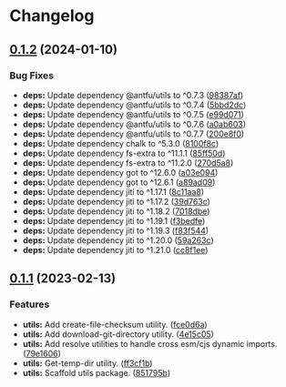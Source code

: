 # Changelog

## [0.1.2](https://github.com/BradenM/openapi-generator-clients/compare/@openapi-generator-clients/utils-v0.1.1...@openapi-generator-clients/utils-v0.1.2) (2024-01-10)


### Bug Fixes

* **deps:** Update dependency @antfu/utils to ^0.7.3 ([98387af](https://github.com/BradenM/openapi-generator-clients/commit/98387afecd35f16b24a90a407c01f2acf89c610b))
* **deps:** Update dependency @antfu/utils to ^0.7.4 ([5bbd2dc](https://github.com/BradenM/openapi-generator-clients/commit/5bbd2dccd8b44fb9c2c6c990a4bafdcd007ebbe8))
* **deps:** Update dependency @antfu/utils to ^0.7.5 ([e99d071](https://github.com/BradenM/openapi-generator-clients/commit/e99d0711d02f97499a5b29acb3b92ccea5bb200c))
* **deps:** Update dependency @antfu/utils to ^0.7.6 ([a0ab603](https://github.com/BradenM/openapi-generator-clients/commit/a0ab60331e3fceb241e5813a0c95db233ee5638e))
* **deps:** Update dependency @antfu/utils to ^0.7.7 ([200e8f0](https://github.com/BradenM/openapi-generator-clients/commit/200e8f04cf4a1d398ef70b0ef773f9a99d76c13d))
* **deps:** Update dependency chalk to ^5.3.0 ([8100f8c](https://github.com/BradenM/openapi-generator-clients/commit/8100f8ced6ca61f978cd62f239272e3d95d04926))
* **deps:** Update dependency fs-extra to ^11.1.1 ([85ff50d](https://github.com/BradenM/openapi-generator-clients/commit/85ff50dca1efdbff59e7b797a19bd08c03156da6))
* **deps:** Update dependency fs-extra to ^11.2.0 ([270d5a8](https://github.com/BradenM/openapi-generator-clients/commit/270d5a8dc655dd804bb7c9fa62697c42b36cc48f))
* **deps:** Update dependency got to ^12.6.0 ([a03e094](https://github.com/BradenM/openapi-generator-clients/commit/a03e0940aa38afcbb6c8b0b9cf5723351f2ce22b))
* **deps:** Update dependency got to ^12.6.1 ([a89ad09](https://github.com/BradenM/openapi-generator-clients/commit/a89ad0914675fc8b0c40a471cb9ecaab4981f13b))
* **deps:** Update dependency jiti to ^1.17.1 ([8c11aa8](https://github.com/BradenM/openapi-generator-clients/commit/8c11aa84ca324dec13aa4cb75a22b2118f0c5bc0))
* **deps:** Update dependency jiti to ^1.17.2 ([39d763c](https://github.com/BradenM/openapi-generator-clients/commit/39d763ca3da60315fe53072e4269fe4b0c342f45))
* **deps:** Update dependency jiti to ^1.18.2 ([7018dbe](https://github.com/BradenM/openapi-generator-clients/commit/7018dbe0742f6322da4381bd54452a5159444b0a))
* **deps:** Update dependency jiti to ^1.19.1 ([f3bedfe](https://github.com/BradenM/openapi-generator-clients/commit/f3bedfe70492c2a465fbaf6697d310eee9742504))
* **deps:** Update dependency jiti to ^1.19.3 ([f83f544](https://github.com/BradenM/openapi-generator-clients/commit/f83f544d1c5d242f251d43e2a3deec57b09f6285))
* **deps:** Update dependency jiti to ^1.20.0 ([59a263c](https://github.com/BradenM/openapi-generator-clients/commit/59a263cfc25ba98b5d8a57d15aa27a80a4fcf6fc))
* **deps:** Update dependency jiti to ^1.21.0 ([cc8f1ee](https://github.com/BradenM/openapi-generator-clients/commit/cc8f1ee7746cb0a76448d4088a306230a2d9503d))

## [0.1.1](https://github.com/BradenM/openapi-generator-clients/compare/@openapi-generator-clients/utils-v0.1.0...@openapi-generator-clients/utils-v0.1.1) (2023-02-13)


### Features

* **utils:** Add create-file-checksum utility. ([fce0d6a](https://github.com/BradenM/openapi-generator-clients/commit/fce0d6a1b3f0792673cf95b3148926c4314829c4))
* **utils:** Add download-git-directory utility. ([4e15c05](https://github.com/BradenM/openapi-generator-clients/commit/4e15c05c995224b6aeae729af6bad96cfc3202f3))
* **utils:** Add resolve utilities to handle cross esm/cjs dynamic imports. ([79e1606](https://github.com/BradenM/openapi-generator-clients/commit/79e1606f0624baff8ec03f551de560d2f4aa8da7))
* **utils:** Get-temp-dir utility. ([ff3cf1b](https://github.com/BradenM/openapi-generator-clients/commit/ff3cf1b8c69757315931d288368ee07c8b64ee7d))
* **utils:** Scaffold utils package. ([851795b](https://github.com/BradenM/openapi-generator-clients/commit/851795b49d672b1d8cf03be16f3436148151a5b8))
